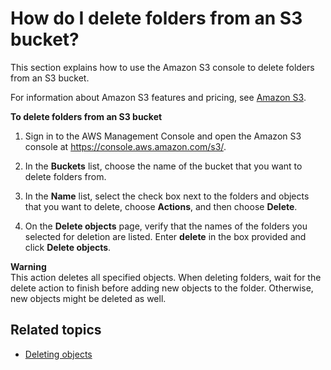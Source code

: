 # How do I delete folders from an S3 bucket?<a name="delete-folders"></a>

This section explains how to use the Amazon S3 console to delete folders from an S3 bucket\. 

For information about Amazon S3 features and pricing, see [Amazon S3](https://aws.amazon.com/s3/)\.

**To delete folders from an S3 bucket**

1. Sign in to the AWS Management Console and open the Amazon S3 console at [https://console\.aws\.amazon\.com/s3/](https://console.aws.amazon.com/s3/)\.

1. In the **Buckets** list, choose the name of the bucket that you want to delete folders from\.

1. In the **Name** list, select the check box next to the folders and objects that you want to delete, choose **Actions**, and then choose **Delete**\.

1. On the **Delete objects** page, verify that the names of the folders you selected for deletion are listed\. Enter **delete** in the box provided and click **Delete objects**\.

**Warning**  
This action deletes all specified objects\. When deleting folders, wait for the delete action to finish before adding new objects to the folder\. Otherwise, new objects might be deleted as well\.

## Related topics<a name="delete-folders-related-topics"></a>
+ [Deleting objects](delete-objects.md)